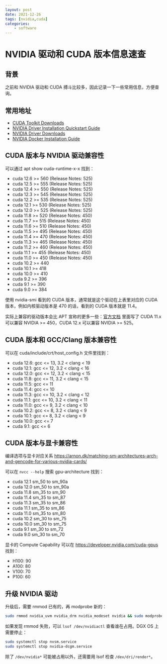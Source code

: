 ```yaml
---
layout: post
date: 2021-12-26
tags: [nvidia,cuda]
categories:
    - software
---
```


# NVIDIA 驱动和 CUDA 版本信息速查

## 背景

之前和 NVIDIA 驱动和 CUDA 搏斗比较多，因此记录一下一些常用信息，方便查询。

## 常用地址

- [CUDA Toolkit Downloads](https://developer.nvidia.com/cuda-downloads?target_os=Linux)
- [NVIDIA Driver Installation Quickstart Guide](https://docs.nvidia.com/datacenter/tesla/tesla-installation-notes/index.html)
- [NVIDIA Driver Downloads](https://www.nvidia.com/Download/index.aspx)
- [NVIDIA Docker Installation Guide](https://docs.nvidia.com/datacenter/cloud-native/container-toolkit/install-guide.html)

## CUDA 版本与 NVIDIA 驱动兼容性

可以通过 apt show cuda-runtime-x-x 找到：

- cuda 12.6 >= 560 (Release Notes: 525)
- cuda 12.5 >= 555 (Release Notes: 525)
- cuda 12.4 >= 550 (Release Notes: 525)
- cuda 12.3 >= 545 (Release Notes: 525)
- cuda 12.2 >= 535 (Release Notes: 525)
- cuda 12.1 >= 530 (Release Notes: 525)
- cuda 12.0 >= 525 (Release Notes: 525)
- cuda 11.8 >= 520 (Release Notes: 450)
- cuda 11.7 >= 515 (Release Notes: 450)
- cuda 11.6 >= 510 (Release Notes: 450)
- cuda 11.5 >= 495 (Release Notes: 450)
- cuda 11.4 >= 470 (Release Notes: 450)
- cuda 11.3 >= 465 (Release Notes: 450)
- cuda 11.2 >= 460 (Release Notes: 450)
- cuda 11.1 >= 455 (Release Notes: 450)
- cuda 11.0 >= 450 (Release Notes: 450)
- cuda 10.2 >= 440
- cuda 10.1 >= 418
- cuda 10.0 >= 410
- cuda 9.2 >= 396
- cuda 9.1 >= 390
- cuda 9.0 >= 384

使用 nvidia-smi 看到的 CUDA 版本，通常就是这个驱动在上表里对应的 CUDA 版本，例如内核驱动版本是 470 的话，看到的 CUDA 版本就是 11.4。

实际上兼容的驱动版本会比 APT 宣称的更多一些：[官方文档](https://docs.nvidia.com/cuda/cuda-toolkit-release-notes/index.html) 里面写了 CUDA 11.x 可以兼容 NVIDIA >= 450，CUDA 12.x 可以兼容 NVIDIA >= 525。

## CUDA 版本和 GCC/Clang 版本兼容性

可以在 cuda/include/crt/host_config.h 文件里找到：

- cuda 12.6: gcc <= 13, 3.2 < clang < 19
- cuda 12.1: gcc <= 12, 3.2 < clang < 16
- cuda 12.0: gcc <= 12, 3.2 < clang < 15
- cuda 11.8: gcc <= 11, 3.2 < clang < 15
- cuda 11.5: gcc <= 11
- cuda 11.4: gcc <= 10
- cuda 11.3: gcc <= 10, 3.2 < clang < 12
- cuda 11.1: gcc <= 10, 3.2 < clang < 11
- cuda 11.0: gcc <= 9, 3.2 < clang < 10
- cuda 10.2: gcc <= 8, 3.2 < clang < 9
- cuda 10.1: gcc <= 8, 3.2 < clang < 9
- cuda 10.0: gcc <= 7
- cuda 9.1: gcc <= 6

## CUDA 版本与显卡兼容性

编译选项与显卡对应关系 https://arnon.dk/matching-sm-architectures-arch-and-gencode-for-various-nvidia-cards/

可以在 `nvcc --help` 搜索 gpu-architecture 找到：

- cuda 12.1 sm_50 to sm_90a
- cuda 12.0 sm_50 to sm_90a
- cuda 11.8 sm_35 to sm_90
- cuda 11.4 sm_35 to sm_87
- cuda 11.3 sm_35 to sm_86
- cuda 11.1 sm_35 to sm_86
- cuda 11.0 sm_35 to sm_80
- cuda 10.2 sm_30 to sm_75
- cuda 10.0 sm_30 to sm_75
- cuda 9.1 sm_30 to sm_72
- cuda 9.0 sm_30 to sm_70

显卡的 Compute Capability 可以在 https://developer.nvidia.com/cuda-gpus 找到：

- H100: 90
- A100: 80
- V100: 70
- P100: 60

## 升级 NVIDIA 驱动

升级后，需要 rmmod 已有的，再 modprobe 新的：

```bash
sudo rmmod nvidia_uvm nvidia_drm nvidia_modeset nvidia && sudo modprobe nvidia
```

如果发现 rmmod 失败，可以 `lsof /dev/nvidiactl` 查看谁在占用。DGX OS 上需要停止：

```bash
sudo systemctl stop nvsm.service
sudo systemctl stop nvidia-dcgm.service 
```

除了 `/dev/nvidia*` 可能被占用以外，还需要用 lsof 检查 `/dev/dri/render*`。

